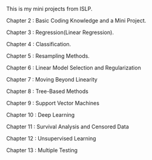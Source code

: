 This is my mini projects from ISLP.

Chapter 2 : Basic Coding Knowledge and a Mini Project.

Chapter 3 : Regression(Linear Regression).

Chapter 4 : Classification.

Chapter 5 : Resampling Methods.

Chapter 6 : Linear Model Selection and Regularization

Chapter 7 : Moving Beyond Linearity

Chapter 8 : Tree-Based Methods

Chapter 9 : Support Vector Machines

Chapter 10 : Deep Learning

Chapter 11 : Survival Analysis and Censored Data

Chapter 12 : Unsupervised Learning

Chapter 13 : Multiple Testing
